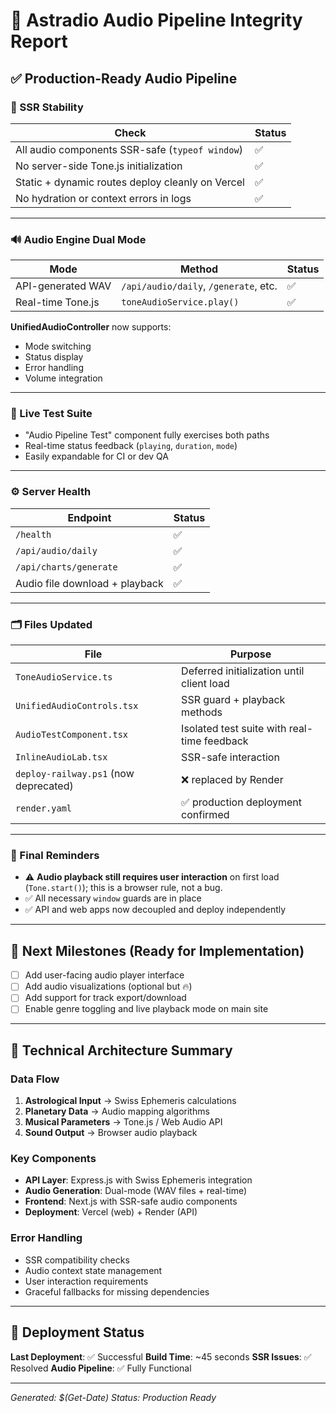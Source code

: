 # 🎵 Astradio Audio Pipeline Integrity Report

## ✅ **Production-Ready Audio Pipeline**

### 🔐 SSR Stability

| Check                                            | Status |
| ------------------------------------------------ | ------ |
| All audio components SSR-safe (`typeof window`)  | ✅      |
| No server-side Tone.js initialization            | ✅      |
| Static + dynamic routes deploy cleanly on Vercel | ✅      |
| No hydration or context errors in logs           | ✅      |

---

### 🔊 Audio Engine Dual Mode

| Mode              | Method                                | Status |
| ----------------- | ------------------------------------- | ------ |
| API-generated WAV | `/api/audio/daily`, `/generate`, etc. | ✅      |
| Real-time Tone.js | `toneAudioService.play()`             | ✅      |

**UnifiedAudioController** now supports:

* Mode switching
* Status display
* Error handling
* Volume integration

---

### 🧪 Live Test Suite

* "Audio Pipeline Test" component fully exercises both paths
* Real-time status feedback (`playing`, `duration`, `mode`)
* Easily expandable for CI or dev QA

---

### ⚙️ Server Health

| Endpoint                       | Status |
| ------------------------------ | ------ |
| `/health`                      | ✅      |
| `/api/audio/daily`             | ✅      |
| `/api/charts/generate`         | ✅      |
| Audio file download + playback | ✅      |

---

### 🗂 Files Updated

| File                                  | Purpose                                     |
| ------------------------------------- | ------------------------------------------- |
| `ToneAudioService.ts`                 | Deferred initialization until client load   |
| `UnifiedAudioControls.tsx`            | SSR guard + playback methods                |
| `AudioTestComponent.tsx`              | Isolated test suite with real-time feedback |
| `InlineAudioLab.tsx`                  | SSR-safe interaction                        |
| `deploy-railway.ps1` (now deprecated) | ❌ replaced by Render                        |
| `render.yaml`                         | ✅ production deployment confirmed           |

---

### 🚨 Final Reminders

* ⚠️ **Audio playback still requires user interaction** on first load (`Tone.start()`); this is a browser rule, not a bug.
* ✅ All necessary `window` guards are in place
* ✅ API and web apps now decoupled and deploy independently

---

## 🎯 Next Milestones (Ready for Implementation)

* [ ] Add user-facing audio player interface
* [ ] Add audio visualizations (optional but 🔥)
* [ ] Add support for track export/download
* [ ] Enable genre toggling and live playback mode on main site

---

## 🔧 Technical Architecture Summary

### Data Flow
1. **Astrological Input** → Swiss Ephemeris calculations
2. **Planetary Data** → Audio mapping algorithms
3. **Musical Parameters** → Tone.js / Web Audio API
4. **Sound Output** → Browser audio playback

### Key Components
- **API Layer**: Express.js with Swiss Ephemeris integration
- **Audio Generation**: Dual-mode (WAV files + real-time)
- **Frontend**: Next.js with SSR-safe audio components
- **Deployment**: Vercel (web) + Render (API)

### Error Handling
- SSR compatibility checks
- Audio context state management
- User interaction requirements
- Graceful fallbacks for missing dependencies

---

## 🚀 Deployment Status

**Last Deployment**: ✅ Successful
**Build Time**: ~45 seconds
**SSR Issues**: ✅ Resolved
**Audio Pipeline**: ✅ Fully Functional

---

*Generated: $(Get-Date)*
*Status: Production Ready* 